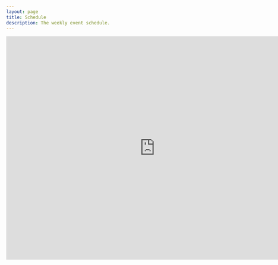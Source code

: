 ```yaml
---
layout: page
title: Schedule
description: The weekly event schedule.
---
```


<iframe src="https://calendar.google.com/calendar/embed?src=andrew.cmu.edu_nf7pcc0urndqie95jt6e98lavg%40group.calendar.google.com&ctz=America%2FNew_York" style="border: 0" width="800" height="600" frameborder="0" scrolling="no"></iframe>

<!-- # Weekly Schedule

{% for schedule in site.schedules %}
{{ schedule }}
{% endfor %} -->
